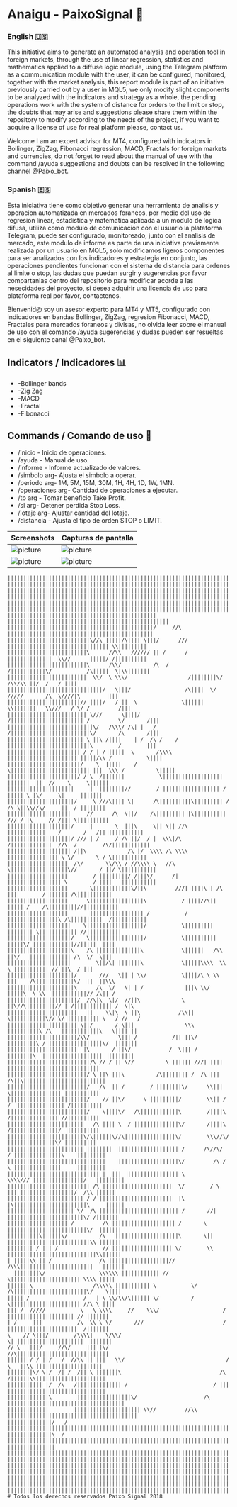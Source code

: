 # Anaigu - PaixoSignal :bear:

### English :us:
This initiative aims to generate an automated analysis and operation tool in foreign markets, through the use of linear regression, statistics and mathematics applied to a diffuse logic module, using the Telegram platform as a communication module with the user, it can be configured, monitored, together with the market analysis, this report module is part of an initiative previously carried out by a user in MQL5, we only modify slight components to be analyzed with the indicators and strategy as a whole, the pending operations work with the system of distance for orders to the limit or stop, the doubts that may arise and suggestions please share them within the repository to modify according to the needs of the project, if you want to acquire a license of use for real platform please, contact us. 

Welcome I am an expert advisor for MT4, configured with indicators in Bollinger, ZigZag, Fibonacci regression, MACD, Fractals for foreign markets and currencies, do not forget to read about the manual of use with the command /ayuda suggestions and doubts can be resolved in the following channel @Paixo_bot.

### Spanish :es:
Esta iniciativa tiene como objetivo generar una herramienta de analisis y operacion automatizada en mercados foraneos, por medio del uso de regresion linear, estadistica y matematica aplicada a un modulo de logica difusa, utiliza como modulo de comunicacion con el usuario la plataforma Telegram, puede ser configurado, monitoreado, junto con el analisis de mercado, este modulo de informe es parte de una iniciativa previamente realizada por un usuario en MQL5, solo modificamos ligeros componentes para ser analizados con los indicadores y estrategia en conjunto, las operaciones pendientes funcionan con el sistema de distancia para ordenes al limite o stop, las dudas que puedan surgir y sugerencias por favor compartanlas dentro del repositorio para modificar acorde a las nesecidades del proyecto, si desea adquirir una licencia de uso para plataforma real por favor, contactenos. 

Bienvenid@ soy un asesor experto para MT4 y MT5, configurado con indicadores en bandas Bollinger, ZigZag, regresion Fibonacci, MACD, Fractales para mercados foraneos y divisas, no olvida leer sobre el manual de uso con el comando /ayuda sugerencias y dudas pueden ser resueltas en el siguiente canal @Paixo_bot.

## Indicators / Indicadores :bar_chart:
 * -Bollinger bands
 * -Zig Zag
 * -MACD
 * -Fractal
 * -Fibonacci
 
## Commands / Comando de uso 🤖
   * /inicio - Inicio de operaciones.
   * /ayuda - Manual de uso.
   * /informe - Informe actualizado de valores.
   * /simbolo arg- Ajusta el simbolo a operar.
   * /periodo arg- 1M, 5M, 15M, 30M, 1H, 4H, 1D, 1W, 1MN.
   * /operaciones arg- Cantidad de operaciones a ejecutar.
   * /tp arg - Tomar beneficio Take Profit.
   * /sl arg- Detener perdida Stop Loss.
   * /lotaje arg- Ajustar cantidad del lotaje.
   * /distancia - Ajusta el tipo de orden STOP o LIMIT.  

|           Screenshots            |       Capturas de pantalla       |
| -------------------------------- | -------------------------------- |
| ![picture](Anaigu_Images/1.gif)  | ![picture](Anaigu_Images/3.gif)  |
| ![picture](Anaigu_Images/2.gif)  | ![picture](Anaigu_Images/4.gif)  |

    ||||||||||||||||||||||||||||||||||||||||||||||||||||||||||||||||||||||||||||||||||||||||||||||||||||||
    ||||||||||||||||||||||||||||||||||||||||||||||||||||||||||||||||||||||||||||||||||||||||||||||||||||||
    ||||||||||||||||||||||||||||||||||||||||||||||||||||||||||||||||||||||||||||||||||||||||||||||||||||||
    ||||||||||||||||||||||||||||||||||||||||||||||||||||||||||||||||||||||||||||||||||||||||||||||||||||||
    ||||||||||||||||||||||||||||||||||||||||||||||||||||||||||||||||||||||||||||||||||||||||||||||||||||||
    ||||||||||||||||||||||||||||||||||||||||||||||||||||||||||||||||||||||||||||||||||||||||||||||||||||||
    |||||||||||||||||||||||||||||||||||||||||||||||    |||||||||||||||||||||||||||||||||||||||||||||||||||
    ||||||||||||||||||||||||||||||||||||||||||||||/     //\ ||||||||||||||||||||||||||||||||||||||||||||||
    ||||||||||||||||||||||||||\//\ |||||/\|||| \|||/      /// |||||||||||||||||||||||||||||||| \\|||||||||
    |||||||||||||||||||||||||\      //\\   ////// || /      / ||||||||||||||  \\//      |||||/ /||||||||||
    |||||||||||||||||||||||||\      /\\/          /\  /      /|||||||||||\/           /\|||||  \|\\|||||||
    |||||||||||||||||||||||||  \\/  \ \\\/                   /||||||||\/            /\\/\\ ||/  /   / ||||
    ||||||||||||||||||||||||||||||/   \|||/                 /\||||  \/ /////       /\  \////|\         |||
    |||||||||||||||||||||||// ||||/   / ||  \              \|||||| \\|||||||   \\///   / \/ /         /|||
    ||||||||||||||||||||||||| \///      \||||/            /||||||||||||||||||||||| /         \/       /|||
    |||||||||||||||||||||||||||\/   /\\\/ /\| |   /       /|||||||||||||||||||||||||\/       /\       /|||
    |||||||||||||||||||||||| \ ||\ /||||    | /  /\ /    / ||||||||||||||||||||||||||\        /        |||
    ||||||||||||||||||||||| / / | / |||||  \       /\\\\ |||||||||||||||||||||| |||||/\\ /           \||||
    |||||||||||||||||||||||/    \  |||||    /        \||||||||||||||||||||||||| |||  \\\ /          \|||||
    ||||||||||||||||||||||/ / \  /|||||||           \|||||||||||||||||||  |||||||  ||  //    \     \||||||
    |||||||||||||||||||||     |  ||||||||//        / |||||||||||||||||| /   ||||| \ |\/     \|     |||||||
    |||||||||||||||||||||/     \ ///\|||| \|      /\||||||||||\||||||||| / /\ \||\\//\/     ||  / ||||||||
    ||||||||||||||||||||     //      /\  \||/    /\||||||||| |\|||||||||| /// / |\     // /||| \||||||||||
    ||||||||||||||||||||/     |       \  |||\     \|| \|| //\  ||||||||||||    /       /   /|| |||||||||||
    ||||||||||||||||||||/ /// | /     / /\ ||/  / |  \\\|/\  /|||||||||||||  //\  /        /\/||||||||||||
    |||||||||||||||||||| /||\             /\ |/  \\\\ /\ \\\\ |||||||||||||||| \ \/       \ / \|||||||||||
    |||||||||||||||||||  /\/       \\/\\ / //\\\\ \   //\  \||||||||||||||||||\//       / ||/ \|||||||||||
    |||||||||||||||||||        / |||||||||/ /|||\/      /| ||||||||||||||||| \        / ||||   |||||||||||
    |||||||||||||||||||       \||||||||||||\/||\         ///| ||||\ | /\ |||        / |||||| /\|||||||||||
    |||||||||||||||||||      \|||||||||||||||||\           / ||||//\|| ||||| /    /\|||||||||//|||||||||||
    |||||||||||||||||||       ||||||||||||||||| /           / ||||||||||||||||\ /\||||||||||  /|||||||||||
    ||||||||||||||||||||    \||||||||||||||||||/           \||||||||| |||||||| \|||||||||||| //|||||||||||
    ||||||||||||||||||||/    \|||||||||||||||||/           \||||||||||  |||||\/ |||||||||||||//|||||  ||||
    ||||||||||||||||||||\    /\ ||||||||||||||\            \||||||   /\\ ||\/   ||||||||||||| /\  \/  \|||
    ||||||||||||||||||||        \||/\| |||||||\            \|||||\\\\  \\      \ ||||||||||| // ||\  / |||
    |||||||||||||||||||||/       ///   \|| | \\/           \||||/\ \ \\ |||    /\||||||||||||\/  ||  ||\\\
    |||||||||||||||||||||\      /\  \/   \| | /             |||\ \\/ |||||\  \ \\  |||||||||||// /\|| /   
    ||||||||||||||||||||||/  //\|\  \|/  //||\             \ ||\//\|||||||||// | /|||||||||||| /  \|\     
    ||||||||||||||||||||||   ||    \\|\  \ ||\            /\\|| \|||||||||||\// \/ |||||||||| \   / //   /
    |||||||||||||||||||||| \||/       / \|||                \\\  ||||||||||\ /\   ||||||||||||\   \|||| ||
    ||||||||||||||||||||||/\\/         \||| /           /|| ||\/ |||||||||\ / |||||||||||||||||\/  |||||||
    ||||||||||||||||||||||  |\       / ||\/            /  \||| /  ||||||||\  |||||||||||||||||||  ||||||||
    ||||||||||||||||||||||||||/\ // / || \//          \ |||||| ///| ||||     |||||||||||||||||||||||||||||
    |||||||||||||||||||||||||/ \ ||\ |||\          /\|||||||| /  /\ |||    /\||\||||||||||||||||||||||||||
    |||||||||||||||||||||||||/   /\  || /        / ||||||||\/      \\|||     \|||||||||||||||| |||||||||||
    |||||||||||||||||||||||||/    // ||\/      \ |||||||||/        \\|| /   /  ||||||||||||||| /||||||||||
    |||||||||||||||||||||||||/    \||||\/   /\||||||||||||\        /||||\    /||||||||||||||| //||||||||||
    ||||||||||||||||||||||||   /\ |||| \  / ||||||||||||||\/       /||||\    /|||||||||||||||/  ||||||||||
    ||||||||||||||||||||||||\/\||||||\//\||||||||||||||||\/        \\\//\/    |||||||||||||||\/ ||||||||||
    |||||||||||||||||||||||| ||||||||  ||||||||||||||||||| /      /\//\/   / |||||||||||||||\    |||||||||
    |||||||||||||||||||||||||||||||    |||||||||||||||||||\/         /\ /  \ |||||||||||||||     |||||||||
    ||||||||||||||||||||||||||||| |  |||  |||||||||||||||| \         \\\\/// ||||||||||||||||/   |||||||||
    |||||||||||||||||||||||||| /\ ||||||||||||||||||||||  \/        / \ ||| |||||||||||||||||/  /\\ ||||||
    |||||||||||||||||||||||| / / |||||||||||||||||||||||  |\         |\|||||||||||||||||||||||\     ||||||
    ||||||||||||||||||||| \/  /\ ||||||||||||||||||||||||| /       //| ||||||||||||||||||||||||\/ /|||||||
    ||||||||||||||||||| /         /\ |||||||||||||||||||| /       \   |||||||||||||||||||||||||\/  |||||||
    ||||||||||\||||||\/          /\   ||||||||||||||||||||\       \|| ||||||||||||||||||||||||||\\ |||||||
    |||||||| / ||| /              // ||||||||||||||||||| \/        \\ ||||||||||||||||||||||||||||\\||||||
    | |||||\\ || /               /\ |||||||||||||||||||//            /\\\|||||||||||||||||||||||   |||||||
      ||||||||\/                 \\\\\\ |||||||||||| //                 \|||||||||||||||||||||| \\\\ |||||
    |||||| \                   /\\\\\ ||||||||||| \           \/     /\|||||||||||||||||||||||\/    \||||
    ||||| /                 /   | \ \\/\\/\|||||| \/          /         \|||||||||||||||||||||| //\ \ ||||
    ||| /  /////           \   \ \\\\     //    \\\/                    / ||||||||||||||||||||| // |||||||
    | /     |||           /\  \\ \ \/       ///                         / ||||||||||||||||||||||  /|||||||
    \    // \|||/        /\\\\|    \/\\/                                 \| |||||||||||||||||||||  |||||||
    // \   |||/     //\/     ||| |\/                                   //\|||||||||||||||||||||||||||||
    |||||| / / ||/   /  //\\ || |||   \\/                                /  \   ||\\ |||||||||||||||||||||
    ||||||||\/ \|/  /| /  /|| \ |||||||\                               /\  /||||||\\||||||||||||||||||||||
    ||||||||||| |/  /\   /|||||||||||||| /                           / ||| |||||||||||||||||||||||||||||||
    |||||||||||||\        |||||||||||||||||\/                     /\ |||||||||||||||||||||||||||||||||||||
    |||||||||||||        ||||||||||||||||||||| \\//         //\\ |||||||||||||||||||||||||||||||||||||||||
    ||||||||||||||/   / ||||||||||||||||||||||||||||||||||||||||||||||||||||||||||||||||||||||||||||||||||
    ||||||||||||||\  / |||||||||||||||||||||||||||||||||||||||||||||||||||||||||||||||||||||||||||||||||||
    |||||||||||||||  |||||||||||||||||||||||||||||||||||||||||||||||||||||||||||||||||||||||||||||||||||||
    ||||||||||||||||||||||||||||||||||||||||||||||||||||||||||||||||||||||||||||||||||||||||||||||||||||||
    ||||||||||||||||||||||||||||||||||||||||||||||||||||||||||||||||||||||||||||||||||||||||||||||||||||||
    ||||||||||||||||||||||||||||||||||||||||||||||||||||||||||||||||||||||||||||||||||||||||||||||||||||||
    ||||||||||||||||||||||||||||||||||||||||||||||||||||||||||||||||||||||||||||||||||||||||||||||||||||||
    ||||||||||||||||||||||||||||||||||||||||||||||||||||||||||||||||||||||||||||||||||||||||||||||||||||||
    ||||||||||||||||||||||||||||||||||||||||||||||||||||||||||||||||||||||||||||||||||||||||||||||||||||||
    # Todos los derechos reservados Paixo Signal 2018
